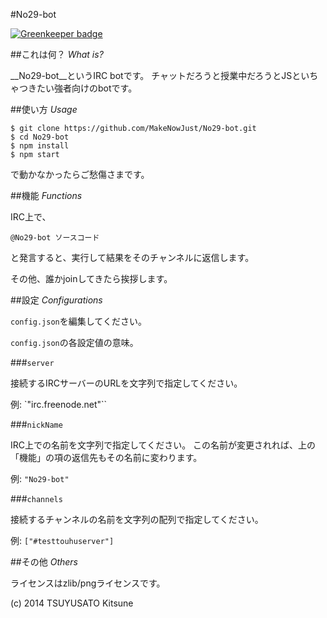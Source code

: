 #No29-bot

[![Greenkeeper badge](https://badges.greenkeeper.io/MakeNowJust/No29-bot.svg)](https://greenkeeper.io/)

##これは何？ _What is?_

__No29-bot__というIRC botです。
チャットだろうと授業中だろうとJSといちゃつきたい強者向けのbotです。

##使い方 _Usage_

```
$ git clone https://github.com/MakeNowJust/No29-bot.git
$ cd No29-bot
$ npm install
$ npm start
```

で動かなかったらご愁傷さまです。

##機能 _Functions_

IRC上で、

```
@No29-bot ソースコード
```

と発言すると、実行して結果をそのチャンネルに返信します。

その他、誰かjoinしてきたら挨拶します。

##設定 _Configurations_

`config.json`を編集してください。

`config.json`の各設定値の意味。

###`server`

接続するIRCサーバーのURLを文字列で指定してください。

例: `"irc.freenode.net"``

###`nickName`

IRC上での名前を文字列で指定してください。
この名前が変更されれば、上の「機能」の項の返信先もその名前に変わります。

例: `"No29-bot"`

###`channels`

接続するチャンネルの名前を文字列の配列で指定してください。

例: `["#testtouhuserver"]`

##その他 _Others_

ライセンスはzlib/pngライセンスです。

(c) 2014 TSUYUSATO Kitsune
